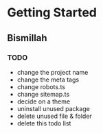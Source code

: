 # Getting Started

## Bismillah

### TODO

- change the project name
- change the meta tags
- change robots.ts
- change sitemap.ts
- decide on a theme
- uninstall unused package
- delete unused file & folder
- delete this todo list
